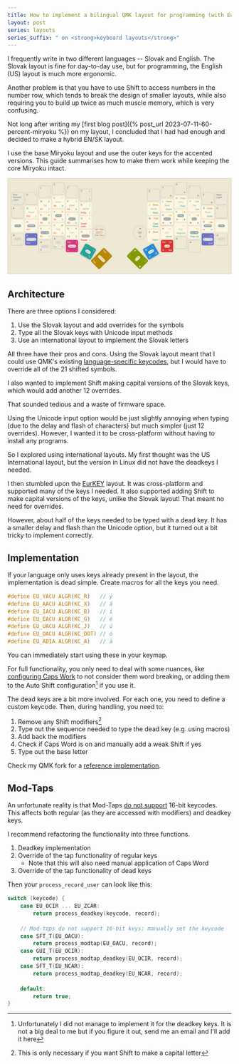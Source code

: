 ```yaml
---
title: How to implement a bilingual QMK layout for programming (with EurKEY)
layout: post
series: layouts
series_suffix: " on <strong>keyboard layouts</strong>"
---
```


I frequently write in two different languages -- Slovak and English. The Slovak layout is fine for day-to-day use, but for programming, the English (US) layout is much more ergonomic.

Another problem is that you have to use Shift to access numbers in the number row, which tends to break the design of smaller layouts, while also requiring you to build up twice as much muscle memory, which is very confusing.

Not long after writing my [first blog post]({% post_url 2023-07-11-60-percent-miryoku %}) on my layout, I concluded that I had had enough and decided to make a hybrid EN/SK layout.

I use the base Miryoku layout and use the outer keys for the accented versions. This guide summarises how to make them work while keeping the core Miryoku intact.

[![reference](/assets/img/sofle-layout/reference.svg)][figma]

## Architecture

There are three options I considered:
 1. Use the Slovak layout and add overrides for the symbols
 2. Type all the Slovak keys with Unicode input methods
 3. Use an international layout to implement the Slovak letters

All three have their pros and cons. Using the Slovak layout meant that I could use QMK's existing [language-specific keycodes][keymap-extra], but I would have to override all of the 21 shifted symbols.
 
I also wanted to implement Shift making capital versions of the Slovak keys, which would add another 12 overrides.

That sounded tedious and a waste of firmware space.

Using the Unicode input option would be just slightly annoying when typing (due to the delay and flash of characters) but much simpler (just 12 overrides). However, I wanted it to be cross-platform without having to install any programs.

So I explored using international layouts. My first thought was the US International layout, but the version in Linux did not have the deadkeys I needed.

I then stumbled upon the [EurKEY][eurkey] layout. It was cross-platform and supported many of the keys I needed. It also supported adding Shift to make capital versions of the keys, unlike the Slovak layout! That meant no need for overrides.

However, about half of the keys needed to be typed with a dead key. It has a smaller delay and flash than the Unicode option, but it turned out a bit tricky to implement correctly.

## Implementation

If your language only uses keys already present in the layout, the implementation is dead simple. Create macros for all the keys you need.

```c
#define EU_YACU ALGR(KC_R)   // ý
#define EU_AACU ALGR(KC_X)   // á
#define EU_IACU ALGR(KC_B)   // í
#define EU_EACU ALGR(KC_G)   // é
#define EU_UACU ALGR(KC_J)   // ú
#define EU_OACU ALGR(KC_DOT) // ó
#define EU_ADIA ALGR(KC_A)   // ä
```

You can immediately start using these in your keymap.

For full functionality, you only need to deal with some nuances, like [configuring Caps Work](https://docs.qmk.fm/#/feature_caps_word?id=configure-which-keys-are-word-breaking) to not consider them word breaking, or adding them to the Auto Shift configuration[^autoshift] if you use it.

The dead keys are a bit more involved. For each one, you need to define a custom keycode. Then, during handling, you need to:

1. Remove any Shift modifiers[^delmods]
2. Type out the sequence needed to type the dead key (e.g. using macros)
3. Add back the modifiers
4. Check if Caps Word is on and manually add a weak Shift if yes
5. Type out the base letter

[^delmods]: This is only necessary if you want Shift to make a capital letter
[^autoshift]: Unfortunately I did not manage to implement it for the deadkey keys. It is not a big deal to me but if you figure it out, send me an email and I'll add it here

Check my QMK fork for a [reference implementation][keymap_eurkey.c].

## Mod-Taps

An unfortunate reality is that Mod-Taps [do not support][modtap-caveat] 16-bit keycodes. This affects both regular (as they are accessed with modifiers) and deadkey keys.

I recommend refactoring the functionality into three functions.

1. Deadkey implementation
2. Override of the tap functionality of regular keys
    - Note that this will also need manual application of Caps Word
3. Override of the tap functionality of dead keys

Then your `process_record_user` can look like this:

```c
switch (keycode) {
    case EU_OCIR ... EU_ZCAR:
        return process_deadkey(keycode, record);

    // Mod-taps do not support 16-bit keys; manually set the keycode
    case SFT_T(EU_OACU):
        return process_modtap(EU_OACU, record);
    case GUI_T(EU_OCIR):
        return process_modtap_deadkey(EU_OCIR, record);
    case SFT_T(EU_NCAR):
        return process_modtap_deadkey(EU_NCAR, record);

    default:
        return true;
}
```

[figma]: https://www.figma.com/file/Ty5GlR07527IqVRcMPnfTQ/P%C3%B4vab-Layout?type=design&node-id=0%3A1&mode=design&t=L4o97CRDY0nQGUmc-1
[keymap-extra]: https://docs.qmk.fm/#/reference_keymap_extras?id=header-files
[eurkey]: https://eurkey.steffen.bruentjen.eu/
[caps-word]: https://docs.qmk.fm/#/feature_caps_word?id=configure-which-keys-are-word-breaking
[keymap_eurkey.c]: https://github.com/jurf/qmk_firmware/blob/master/keyboards/sofle/keymaps/jurf/keymap_extras/keymap_eurkey.c
[modtap-caveat]: https://github.com/qmk/qmk_firmware/blob/master/docs/mod_tap.md#caveats